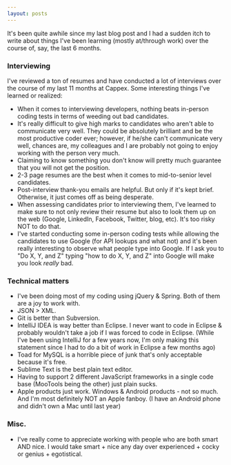 ```yaml
---
layout: posts
---
```


It's been quite awhile since my last blog post and I had a sudden itch to write about things I've been learning (mostly at/through work) over the course of, say, the last 6 months.

### Interviewing
I've reviewed a ton of resumes and have conducted a lot of interviews over the course of my last 11 months at Cappex.  Some interesting things I've learned or realized:

* When it comes to interviewing developers, nothing beats in-person coding tests in terms of weeding out bad candidates.
* It's really difficult to give high marks to candidates who aren't able to communicate very well.  They could be absolutely brilliant and be the most productive coder ever; however, if he/she can't communicate very well, chances are, my colleagues and I are probably not going to enjoy working with the person very much.
* Claiming to know something you don't know will pretty much guarantee that you will not get the position.
* 2-3 page resumes are the best when it comes to mid-to-senior level candidates.
* Post-interview thank-you emails are helpful.  But only if it's kept brief.  Otherwise, it just comes off as being desperate.
* When assessing candidates prior to interviewing them, I've learned to make sure to not only review their resume but also to look them up on the web (Google, LinkedIn, Facebook, Twitter, blog, etc).  It's too risky NOT to do that.
* I've started conducting some in-person coding tests while allowing the candidates to use Google (for API lookups and what not) and it's been really interesting to observe what people type into Google.  If I ask you to "Do X, Y, and Z" typing "how to do X, Y, and Z" into Google will make you look *really* bad.

### Technical matters
* I've been doing most of my coding using jQuery & Spring.  Both of them are a joy to work with.
* JSON > XML.
* Git is better than Subversion.
* IntelliJ IDEA is way better than Eclipse.  I never want to code in Eclipse & probably wouldn't take a job if I was forced to code in Eclipse.  (While I've been using IntelliJ for a few years now, I'm only making this statement since I had to do a bit of work in Eclipse a few months ago)
* Toad for MySQL is a horrible piece of junk that's only acceptable because it's free.
* Sublime Text is the best plain text editor.
* Having to support 2 different JavaScript frameworks in a single code base (MooTools being the other) just plain sucks.
* Apple products just work.  Windows & Android products - not so much. And I'm most definitely NOT an Apple fanboy. (I have an Android phone and didn't own a Mac until last year)

### Misc.
* I've really come to appreciate working with people who are both smart AND nice.  I would take smart + nice any day over experienced + cocky or genius + egotistical.
